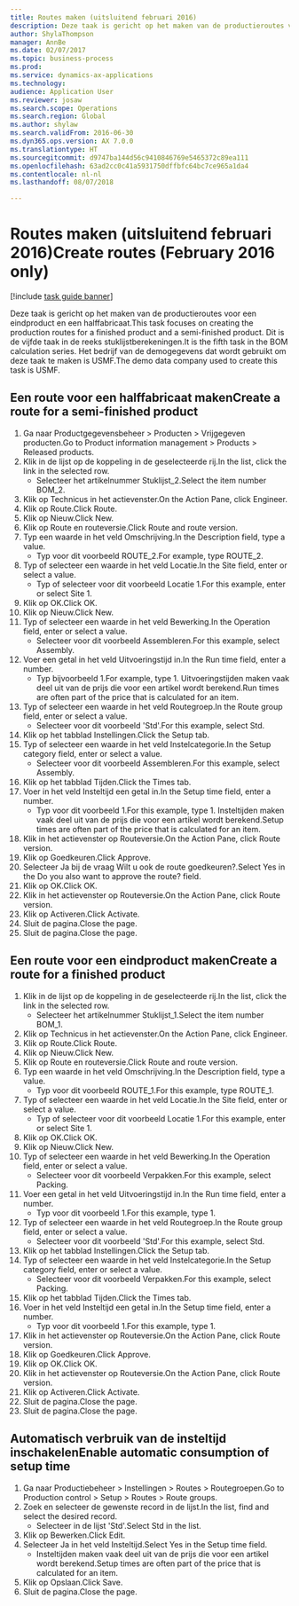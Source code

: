 ```yaml
--- 
title: Routes maken (uitsluitend februari 2016)
description: Deze taak is gericht op het maken van de productieroutes voor een eindproduct en een halffabricaat.
author: ShylaThompson
manager: AnnBe
ms.date: 02/07/2017
ms.topic: business-process
ms.prod: 
ms.service: dynamics-ax-applications
ms.technology: 
audience: Application User
ms.reviewer: josaw
ms.search.scope: Operations
ms.search.region: Global
ms.author: shylaw
ms.search.validFrom: 2016-06-30
ms.dyn365.ops.version: AX 7.0.0
ms.translationtype: HT
ms.sourcegitcommit: d9747ba144d56c9410846769e5465372c89ea111
ms.openlocfilehash: 63ad2cc0c41a5931750dffbfc64bc7ce965a1da4
ms.contentlocale: nl-nl
ms.lasthandoff: 08/07/2018

---
```

# <a name="create-routes-february-2016-only"></a><span data-ttu-id="6b485-103">Routes maken (uitsluitend februari 2016)</span><span class="sxs-lookup"><span data-stu-id="6b485-103">Create routes (February 2016 only)</span></span>

[!include [task guide banner](../../includes/task-guide-banner.md)]

<span data-ttu-id="6b485-104">Deze taak is gericht op het maken van de productieroutes voor een eindproduct en een halffabricaat.</span><span class="sxs-lookup"><span data-stu-id="6b485-104">This task focuses on creating the production routes for a finished product and a semi-finished product.</span></span> <span data-ttu-id="6b485-105">Dit is de vijfde taak in de reeks stuklijstberekeningen.</span><span class="sxs-lookup"><span data-stu-id="6b485-105">It is the fifth task in the BOM calculation series.</span></span> <span data-ttu-id="6b485-106">Het bedrijf van de demogegevens dat wordt gebruikt om deze taak te maken is USMF.</span><span class="sxs-lookup"><span data-stu-id="6b485-106">The demo data company used to create this task is USMF.</span></span>


## <a name="create-a-route-for-a-semi-finished-product"></a><span data-ttu-id="6b485-107">Een route voor een halffabricaat maken</span><span class="sxs-lookup"><span data-stu-id="6b485-107">Create a route for a semi-finished product</span></span>
1. <span data-ttu-id="6b485-108">Ga naar Productgegevensbeheer > Producten > Vrijgegeven producten.</span><span class="sxs-lookup"><span data-stu-id="6b485-108">Go to Product information management > Products > Released products.</span></span>
2. <span data-ttu-id="6b485-109">Klik in de lijst op de koppeling in de geselecteerde rij.</span><span class="sxs-lookup"><span data-stu-id="6b485-109">In the list, click the link in the selected row.</span></span>
    * <span data-ttu-id="6b485-110">Selecteer het artikelnummer Stuklijst_2.</span><span class="sxs-lookup"><span data-stu-id="6b485-110">Select the item number BOM_2.</span></span>  
3. <span data-ttu-id="6b485-111">Klik op Technicus in het actievenster.</span><span class="sxs-lookup"><span data-stu-id="6b485-111">On the Action Pane, click Engineer.</span></span>
4. <span data-ttu-id="6b485-112">Klik op Route.</span><span class="sxs-lookup"><span data-stu-id="6b485-112">Click Route.</span></span>
5. <span data-ttu-id="6b485-113">Klik op Nieuw.</span><span class="sxs-lookup"><span data-stu-id="6b485-113">Click New.</span></span>
6. <span data-ttu-id="6b485-114">Klik op Route en routeversie.</span><span class="sxs-lookup"><span data-stu-id="6b485-114">Click Route and route version.</span></span>
7. <span data-ttu-id="6b485-115">Typ een waarde in het veld Omschrijving.</span><span class="sxs-lookup"><span data-stu-id="6b485-115">In the Description field, type a value.</span></span>
    * <span data-ttu-id="6b485-116">Typ voor dit voorbeeld ROUTE_2.</span><span class="sxs-lookup"><span data-stu-id="6b485-116">For example, type ROUTE_2.</span></span>  
8. <span data-ttu-id="6b485-117">Typ of selecteer een waarde in het veld Locatie.</span><span class="sxs-lookup"><span data-stu-id="6b485-117">In the Site field, enter or select a value.</span></span>
    * <span data-ttu-id="6b485-118">Typ of selecteer voor dit voorbeeld Locatie 1.</span><span class="sxs-lookup"><span data-stu-id="6b485-118">For this example, enter or select Site 1.</span></span>  
9. <span data-ttu-id="6b485-119">Klik op OK.</span><span class="sxs-lookup"><span data-stu-id="6b485-119">Click OK.</span></span>
10. <span data-ttu-id="6b485-120">Klik op Nieuw.</span><span class="sxs-lookup"><span data-stu-id="6b485-120">Click New.</span></span>
11. <span data-ttu-id="6b485-121">Typ of selecteer een waarde in het veld Bewerking.</span><span class="sxs-lookup"><span data-stu-id="6b485-121">In the Operation field, enter or select a value.</span></span>
    * <span data-ttu-id="6b485-122">Selecteer voor dit voorbeeld Assembleren.</span><span class="sxs-lookup"><span data-stu-id="6b485-122">For this example, select Assembly.</span></span>  
12. <span data-ttu-id="6b485-123">Voer een getal in het veld Uitvoeringstijd in.</span><span class="sxs-lookup"><span data-stu-id="6b485-123">In the Run time field, enter a number.</span></span>
    * <span data-ttu-id="6b485-124">Typ bijvoorbeeld 1.</span><span class="sxs-lookup"><span data-stu-id="6b485-124">For example, type 1.</span></span> <span data-ttu-id="6b485-125">Uitvoeringstijden maken vaak deel uit van de prijs die voor een artikel wordt berekend.</span><span class="sxs-lookup"><span data-stu-id="6b485-125">Run times are often part of the price that is calculated for an item.</span></span>  
13. <span data-ttu-id="6b485-126">Typ of selecteer een waarde in het veld Routegroep.</span><span class="sxs-lookup"><span data-stu-id="6b485-126">In the Route group field, enter or select a value.</span></span>
    * <span data-ttu-id="6b485-127">Selecteer voor dit voorbeeld 'Std'.</span><span class="sxs-lookup"><span data-stu-id="6b485-127">For this example, select Std.</span></span>  
14. <span data-ttu-id="6b485-128">Klik op het tabblad Instellingen.</span><span class="sxs-lookup"><span data-stu-id="6b485-128">Click the Setup tab.</span></span>
15. <span data-ttu-id="6b485-129">Typ of selecteer een waarde in het veld Instelcategorie.</span><span class="sxs-lookup"><span data-stu-id="6b485-129">In the Setup category field, enter or select a value.</span></span>
    * <span data-ttu-id="6b485-130">Selecteer voor dit voorbeeld Assembleren.</span><span class="sxs-lookup"><span data-stu-id="6b485-130">For this example, select Assembly.</span></span>  
16. <span data-ttu-id="6b485-131">Klik op het tabblad Tijden.</span><span class="sxs-lookup"><span data-stu-id="6b485-131">Click the Times tab.</span></span>
17. <span data-ttu-id="6b485-132">Voer in het veld Insteltijd een getal in.</span><span class="sxs-lookup"><span data-stu-id="6b485-132">In the Setup time field, enter a number.</span></span>
    * <span data-ttu-id="6b485-133">Typ voor dit voorbeeld 1.</span><span class="sxs-lookup"><span data-stu-id="6b485-133">For this example, type 1.</span></span> <span data-ttu-id="6b485-134">Insteltijden maken vaak deel uit van de prijs die voor een artikel wordt berekend.</span><span class="sxs-lookup"><span data-stu-id="6b485-134">Setup times are often part of the price that is calculated for an item.</span></span>  
18. <span data-ttu-id="6b485-135">Klik in het actievenster op Routeversie.</span><span class="sxs-lookup"><span data-stu-id="6b485-135">On the Action Pane, click Route version.</span></span>
19. <span data-ttu-id="6b485-136">Klik op Goedkeuren.</span><span class="sxs-lookup"><span data-stu-id="6b485-136">Click Approve.</span></span>
20. <span data-ttu-id="6b485-137">Selecteer Ja bij de vraag Wilt u ook de route goedkeuren?.</span><span class="sxs-lookup"><span data-stu-id="6b485-137">Select Yes in the Do you also want to approve the route? field.</span></span>
21. <span data-ttu-id="6b485-138">Klik op OK.</span><span class="sxs-lookup"><span data-stu-id="6b485-138">Click OK.</span></span>
22. <span data-ttu-id="6b485-139">Klik in het actievenster op Routeversie.</span><span class="sxs-lookup"><span data-stu-id="6b485-139">On the Action Pane, click Route version.</span></span>
23. <span data-ttu-id="6b485-140">Klik op Activeren.</span><span class="sxs-lookup"><span data-stu-id="6b485-140">Click Activate.</span></span>
24. <span data-ttu-id="6b485-141">Sluit de pagina.</span><span class="sxs-lookup"><span data-stu-id="6b485-141">Close the page.</span></span>
25. <span data-ttu-id="6b485-142">Sluit de pagina.</span><span class="sxs-lookup"><span data-stu-id="6b485-142">Close the page.</span></span>

## <a name="create-a-route-for-a-finished-product"></a><span data-ttu-id="6b485-143">Een route voor een eindproduct maken</span><span class="sxs-lookup"><span data-stu-id="6b485-143">Create a route for a finished product</span></span>
1. <span data-ttu-id="6b485-144">Klik in de lijst op de koppeling in de geselecteerde rij.</span><span class="sxs-lookup"><span data-stu-id="6b485-144">In the list, click the link in the selected row.</span></span>
    * <span data-ttu-id="6b485-145">Selecteer het artikelnummer Stuklijst_1.</span><span class="sxs-lookup"><span data-stu-id="6b485-145">Select the item number BOM_1.</span></span>  
2. <span data-ttu-id="6b485-146">Klik op Technicus in het actievenster.</span><span class="sxs-lookup"><span data-stu-id="6b485-146">On the Action Pane, click Engineer.</span></span>
3. <span data-ttu-id="6b485-147">Klik op Route.</span><span class="sxs-lookup"><span data-stu-id="6b485-147">Click Route.</span></span>
4. <span data-ttu-id="6b485-148">Klik op Nieuw.</span><span class="sxs-lookup"><span data-stu-id="6b485-148">Click New.</span></span>
5. <span data-ttu-id="6b485-149">Klik op Route en routeversie.</span><span class="sxs-lookup"><span data-stu-id="6b485-149">Click Route and route version.</span></span>
6. <span data-ttu-id="6b485-150">Typ een waarde in het veld Omschrijving.</span><span class="sxs-lookup"><span data-stu-id="6b485-150">In the Description field, type a value.</span></span>
    * <span data-ttu-id="6b485-151">Typ voor dit voorbeeld ROUTE_1.</span><span class="sxs-lookup"><span data-stu-id="6b485-151">For this example, type ROUTE_1.</span></span>  
7. <span data-ttu-id="6b485-152">Typ of selecteer een waarde in het veld Locatie.</span><span class="sxs-lookup"><span data-stu-id="6b485-152">In the Site field, enter or select a value.</span></span>
    * <span data-ttu-id="6b485-153">Typ of selecteer voor dit voorbeeld Locatie 1.</span><span class="sxs-lookup"><span data-stu-id="6b485-153">For this example, enter or select Site 1.</span></span>  
8. <span data-ttu-id="6b485-154">Klik op OK.</span><span class="sxs-lookup"><span data-stu-id="6b485-154">Click OK.</span></span>
9. <span data-ttu-id="6b485-155">Klik op Nieuw.</span><span class="sxs-lookup"><span data-stu-id="6b485-155">Click New.</span></span>
10. <span data-ttu-id="6b485-156">Typ of selecteer een waarde in het veld Bewerking.</span><span class="sxs-lookup"><span data-stu-id="6b485-156">In the Operation field, enter or select a value.</span></span>
    * <span data-ttu-id="6b485-157">Selecteer voor dit voorbeeld Verpakken.</span><span class="sxs-lookup"><span data-stu-id="6b485-157">For this example, select Packing.</span></span>  
11. <span data-ttu-id="6b485-158">Voer een getal in het veld Uitvoeringstijd in.</span><span class="sxs-lookup"><span data-stu-id="6b485-158">In the Run time field, enter a number.</span></span>
    * <span data-ttu-id="6b485-159">Typ voor dit voorbeeld 1.</span><span class="sxs-lookup"><span data-stu-id="6b485-159">For this example, type 1.</span></span>  
12. <span data-ttu-id="6b485-160">Typ of selecteer een waarde in het veld Routegroep.</span><span class="sxs-lookup"><span data-stu-id="6b485-160">In the Route group field, enter or select a value.</span></span>
    * <span data-ttu-id="6b485-161">Selecteer voor dit voorbeeld 'Std'.</span><span class="sxs-lookup"><span data-stu-id="6b485-161">For this example, select Std.</span></span>  
13. <span data-ttu-id="6b485-162">Klik op het tabblad Instellingen.</span><span class="sxs-lookup"><span data-stu-id="6b485-162">Click the Setup tab.</span></span>
14. <span data-ttu-id="6b485-163">Typ of selecteer een waarde in het veld Instelcategorie.</span><span class="sxs-lookup"><span data-stu-id="6b485-163">In the Setup category field, enter or select a value.</span></span>
    * <span data-ttu-id="6b485-164">Selecteer voor dit voorbeeld Verpakken.</span><span class="sxs-lookup"><span data-stu-id="6b485-164">For this example, select Packing.</span></span>  
15. <span data-ttu-id="6b485-165">Klik op het tabblad Tijden.</span><span class="sxs-lookup"><span data-stu-id="6b485-165">Click the Times tab.</span></span>
16. <span data-ttu-id="6b485-166">Voer in het veld Insteltijd een getal in.</span><span class="sxs-lookup"><span data-stu-id="6b485-166">In the Setup time field, enter a number.</span></span>
    * <span data-ttu-id="6b485-167">Typ voor dit voorbeeld 1.</span><span class="sxs-lookup"><span data-stu-id="6b485-167">For this example, type 1.</span></span>  
17. <span data-ttu-id="6b485-168">Klik in het actievenster op Routeversie.</span><span class="sxs-lookup"><span data-stu-id="6b485-168">On the Action Pane, click Route version.</span></span>
18. <span data-ttu-id="6b485-169">Klik op Goedkeuren.</span><span class="sxs-lookup"><span data-stu-id="6b485-169">Click Approve.</span></span>
19. <span data-ttu-id="6b485-170">Klik op OK.</span><span class="sxs-lookup"><span data-stu-id="6b485-170">Click OK.</span></span>
20. <span data-ttu-id="6b485-171">Klik in het actievenster op Routeversie.</span><span class="sxs-lookup"><span data-stu-id="6b485-171">On the Action Pane, click Route version.</span></span>
21. <span data-ttu-id="6b485-172">Klik op Activeren.</span><span class="sxs-lookup"><span data-stu-id="6b485-172">Click Activate.</span></span>
22. <span data-ttu-id="6b485-173">Sluit de pagina.</span><span class="sxs-lookup"><span data-stu-id="6b485-173">Close the page.</span></span>
23. <span data-ttu-id="6b485-174">Sluit de pagina.</span><span class="sxs-lookup"><span data-stu-id="6b485-174">Close the page.</span></span>

## <a name="enable-automatic-consumption-of-setup-time"></a><span data-ttu-id="6b485-175">Automatisch verbruik van de insteltijd inschakelen</span><span class="sxs-lookup"><span data-stu-id="6b485-175">Enable automatic consumption of setup time</span></span>
1. <span data-ttu-id="6b485-176">Ga naar Productiebeheer > Instellingen > Routes > Routegroepen.</span><span class="sxs-lookup"><span data-stu-id="6b485-176">Go to Production control > Setup > Routes > Route groups.</span></span>
2. <span data-ttu-id="6b485-177">Zoek en selecteer de gewenste record in de lijst.</span><span class="sxs-lookup"><span data-stu-id="6b485-177">In the list, find and select the desired record.</span></span>
    * <span data-ttu-id="6b485-178">Selecteer in de lijst 'Std'.</span><span class="sxs-lookup"><span data-stu-id="6b485-178">Select Std in the list.</span></span>  
3. <span data-ttu-id="6b485-179">Klik op Bewerken.</span><span class="sxs-lookup"><span data-stu-id="6b485-179">Click Edit.</span></span>
4. <span data-ttu-id="6b485-180">Selecteer Ja in het veld Insteltijd.</span><span class="sxs-lookup"><span data-stu-id="6b485-180">Select Yes in the Setup time field.</span></span>
    * <span data-ttu-id="6b485-181">Insteltijden maken vaak deel uit van de prijs die voor een artikel wordt berekend.</span><span class="sxs-lookup"><span data-stu-id="6b485-181">Setup times are often part of the price that is calculated for an item.</span></span>  
5. <span data-ttu-id="6b485-182">Klik op Opslaan.</span><span class="sxs-lookup"><span data-stu-id="6b485-182">Click Save.</span></span>
6. <span data-ttu-id="6b485-183">Sluit de pagina.</span><span class="sxs-lookup"><span data-stu-id="6b485-183">Close the page.</span></span>


